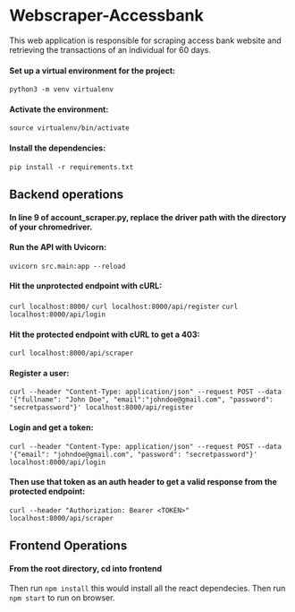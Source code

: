 # Webscraper-Accessbank
This web application is responsible for scraping access bank website and retrieving the transactions of an individual for 60 days.


#### Set up a virtual environment for the project:
`python3 -m venv virtualenv`

#### Activate the environment:
`source virtualenv/bin/activate`

#### Install the dependencies:
`pip install -r requirements.txt`

## Backend operations
#### In line 9 of account_scraper.py, replace the driver path with the directory of your chromedriver. 

#### Run the API with Uvicorn:
`uvicorn src.main:app --reload`

#### Hit the unprotected endpoint with cURL:
`curl localhost:8000/`
`curl localhost:8000/api/register`
`curl localhost:8000/api/login`


#### Hit the protected endpoint with cURL to get a 403:
`curl localhost:8000/api/scraper`

#### Register a user:
`curl --header "Content-Type: application/json" --request POST --data '{"fullname": "John Doe", "email":"johndoe@gmail.com", "password": "secretpassword"}' localhost:8000/api/register`

#### Login and get a token:
`curl --header "Content-Type: application/json" --request POST --data '{"email": "johndoe@gmail.com", "password": "secretpassword"}' localhost:8000/api/login`

#### Then use that token as an auth header to get a valid response from the protected endpoint:
`curl --header "Authorization: Bearer <TOKEN>" localhost:8000/api/scraper`

## Frontend Operations
#### From the root directory, cd into frontend
Then run `npm install` this would install all the react dependecies.
Then run `npm start` to run on browser.
